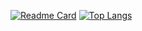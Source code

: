 [![Readme Card](https://github-readme-stats.vercel.app/api?username=johnodoncode&count_private=true&show_icons=true&theme=radical)](https://github.com/anuraghazra/github-readme-stats)
[![Top Langs](https://github-readme-stats.vercel.app/api/top-langs/?username=johnodoncode&theme=radical&layout=compact)](https://github.com/anuraghazra/github-readme-stats)
